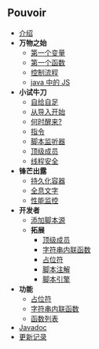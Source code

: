 ## Pouvoir

- [介绍](README.md)
- **万物之始**
  - [第一个变量](基础/Variable.md)
  - [第一个函数](基础/Function.md)
  - [控制流程](基础/ContorlFlow.md)
  - [java 中的 JS](基础/Nashorn.md)
- **小试牛刀**
  - [自给自足](进阶/Javadoc.md)
  - [从导入开始](进阶/Import.md)
  - [何时醒来?](进阶/Awake.md)
  - [指令](进阶/Command.md)
  - [脚本监听器](进阶/Listener.md)
  - [顶级成员](进阶/TopLevel.md)
  - [线程安全](进阶/Safe.md)
- **锋芒出露**
  - [持久化容器](高级/Container.md)
  - [全息文字](高级/Hologram.md)
  - [性能监控](高级/Monitor.md)
- **开发者**
  - [添加脚本源](开发/ScriptSource.md)
  - **拓展**
    - [顶级成员](开发/拓展/TopLevelCode.md)
    - [字符串内联函数](开发/拓展/InlineFunction.md)
    - [占位符](开发/拓展/Placeholder.md)
    - [脚本注解](开发/拓展/ScriptAnnotation.md)
    - [脚本引擎](开发/拓展/ScriptEngine.md)
- **功能**
  - [占位符](功能/PlaceHolder.md)
  - [字符串内联函数](功能/InlineFunction.md)
  - [函数列表](功能/Functions.md)
- [Javadoc](http://doc.skillw.com/pouvoir/)
- [更新记录](UPDATE.md)
